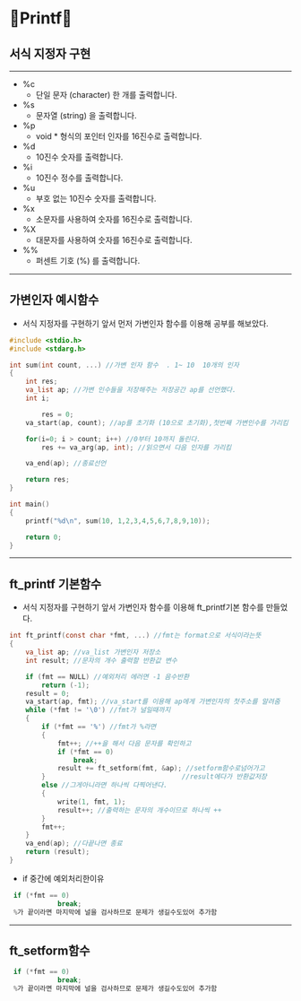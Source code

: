 # **🌈Printf🌈**

## **서식 지정자 구현**

---

- %c
  - 단일 문자 (character) 한 개를 출력합니다.
- %s
  - 문자열 (string) 을 출력합니다.
- %p
  - void \* 형식의 포인터 인자를 16진수로 출력합니다.
- %d
  - 10진수 숫자를 출력합니다.
- %i
  - 10진수 정수를 출력합니다.
- %u
  - 부호 없는 10진수 숫자를 출력합니다.
- %x
  - 소문자를 사용하여 숫자를 16진수로 출력합니다.
- %X
  - 대문자를 사용하여 숫자를 16진수로 출력합니다.
- %%
  - 퍼센트 기호 (%) 를 출력합니다.

---

## 가변인자 예시함수

- 서식 지정자를 구현하기 앞서 먼저 가변인자 함수를 이용해 공부를 해보았다.

```c
#include <stdio.h>
#include <stdarg.h>

int sum(int count, ...) //가변 인자 함수  . 1~ 10  10개의 인자
{
    int res;
    va_list ap; //가변 인수들을 저장해주는 저장공간 ap를 선언했다.
    int i;

		res = 0;
    va_start(ap, count); //ap를 초기화 (10으로 초기화),첫번째 가변인수를 가리킴

    for(i=0; i > count; i++) //0부터 10까지 돌린다.
        res += va_arg(ap, int); //읽으면서 다음 인자를 가리킴

    va_end(ap); //종료선언

    return res;
}

int main()
{
    printf("%d\n", sum(10, 1,2,3,4,5,6,7,8,9,10));

    return 0;
}
```

---

## ft_printf 기본함수

- 서식 지정자를 구현하기 앞서 가변인자 함수를 이용해 ft_printf기본 함수를 만들었다.

```c
int ft_printf(const char *fmt, ...) //fmt는 format으로 서식이라는뜻
{
    va_list ap; //va_list 가변인자 저장소
    int result; //문자의 개수 출력할 반환값 변수

    if (fmt == NULL) //예외처리 에러면 -1 음수반환
        return (-1);
    result = 0;
    va_start(ap, fmt); //va_start를 이용해 ap에게 가변인자의 첫주소를 알려줌
    while (*fmt != '\0') //fmt가 널일때까지
    {
        if (*fmt == '%') //fmt가 %라면
        {
            fmt++; //++을 해서 다음 문자를 확인하고
            if (*fmt == 0)
                break;
            result += ft_setform(fmt, &ap); //setform함수로넘어가고
        }                                  //result에다가 반환값저장
        else //그게아니라면 하나씩 다찍어낸다.
        {
            write(1, fmt, 1);
            result++; //출력하는 문자의 개수이므로 하나씩 ++
        }
        fmt++;
    }
    va_end(ap); //다끝나면 종료
    return (result);
}
```

- if 중간에 예외처리한이유

```c
 if (*fmt == 0)
            break;
 %가 끝이라면 마지막에 널을 검사하므로 문제가 생길수도있어 추가함

```

---

## ft_setform함수

```c
 if (*fmt == 0)
            break;
 %가 끝이라면 마지막에 널을 검사하므로 문제가 생길수도있어 추가함

```
